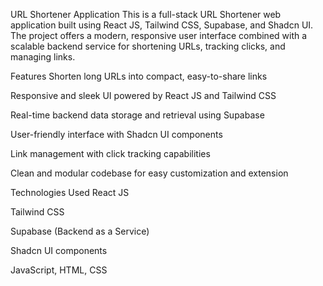 URL Shortener Application
This is a full-stack URL Shortener web application built using React JS, Tailwind CSS, Supabase, and Shadcn UI. The project offers a modern, responsive user interface combined with a scalable backend service for shortening URLs, tracking clicks, and managing links.

Features
Shorten long URLs into compact, easy-to-share links

Responsive and sleek UI powered by React JS and Tailwind CSS

Real-time backend data storage and retrieval using Supabase

User-friendly interface with Shadcn UI components

Link management with click tracking capabilities

Clean and modular codebase for easy customization and extension

Technologies Used
React JS

Tailwind CSS

Supabase (Backend as a Service)

Shadcn UI components

JavaScript, HTML, CSS
